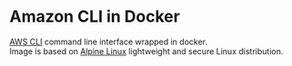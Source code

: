 # Amazon CLI in Docker

[AWS CLI](https://aws.amazon.com/cli/) command line interface wrapped in docker. \
Image is based on [Alpine Linux](https://alpinelinux.org/) lightweight and secure Linux distribution.
